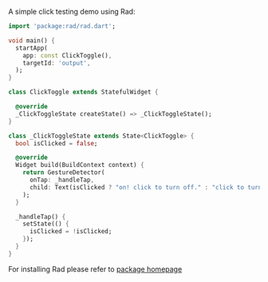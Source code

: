 A simple click testing demo using Rad:
```dart
import 'package:rad/rad.dart';

void main() {
  startApp(
    app: const ClickToggle(),
    targetId: 'output',
  );
}

class ClickToggle extends StatefulWidget {

  @override
  _ClickToggleState createState() => _ClickToggleState();
}

class _ClickToggleState extends State<ClickToggle> {
  bool isClicked = false;

  @override
  Widget build(BuildContext context) {
    return GestureDetector(
      onTap: _handleTap,
      child: Text(isClicked ? "on! click to turn off." : "click to turn on."),
    );
  }

  _handleTap() {
    setState(() {
      isClicked = !isClicked;
    });
  }
}
```

For installing Rad please refer to [package homepage](https://pub.dev/packages/rad)
